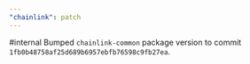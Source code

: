 ```yaml
---
"chainlink": patch
---
```


#internal Bumped `chainlink-common` package version to commit `1fb0b48758af25d689b6957ebfb76598c9fb27ea`.
